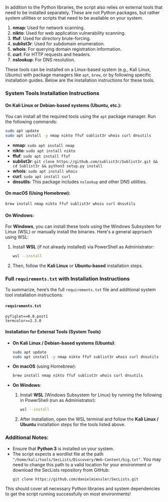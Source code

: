 In addition to the Python libraries, the script also relies on external tools that need to be installed separately. These are not Python packages, but rather system utilities or scripts that need to be available on your system.

1. **nmap**: Used for network scanning.
2. **nikto**: Used for web application vulnerability scanning.
3. **ffuf**: Used for directory brute-forcing.
4. **sublist3r**: Used for subdomain enumeration.
5. **whois**: For querying domain registration information.
6. **curl**: For HTTP requests and headers.
7. **nslookup**: For DNS resolution.

These tools can be installed on a Linux-based system (e.g., Kali Linux, Ubuntu) with package managers like `apt`, `brew`, or by following specific installation guides. Below are the installation instructions for these tools.

### System Tools Installation Instructions

#### On **Kali Linux** or **Debian-based** systems (Ubuntu, etc.):

You can install all the required tools using the `apt` package manager. Run the following commands:

```bash
sudo apt update
sudo apt install -y nmap nikto ffuf sublist3r whois curl dnsutils
```

- **nmap**: `sudo apt install nmap`
- **nikto**: `sudo apt install nikto`
- **ffuf**: `sudo apt install ffuf`
- **sublist3r**: `git clone https://github.com/sublist3r/Sublist3r.git && cd Sublist3r && python3 setup.py install`
- **whois**: `sudo apt install whois`
- **curl**: `sudo apt install curl`
- **dnsutils**: This package includes `nslookup` and other DNS utilities.

#### On **macOS** (Using Homebrew):

```bash
brew install nmap nikto ffuf sublist3r whois curl dnsutils
```

#### On **Windows**:

For **Windows**, you can install these tools using the Windows Subsystem for Linux (WSL) or manually install the binaries. Here's a general approach using WSL:

1. Install **WSL** (if not already installed) via PowerShell as Administrator:

   ```bash
   wsl --install
   ```

2. Then, follow the **Kali Linux** or **Ubuntu-based** installation steps.

### Full `requirements.txt` with Installation Instructions

To summarize, here’s the full `requirements.txt` file and additional system tool installation instructions:

#### `requirements.txt`

```
pyfiglet==0.8.post1
termcolor==2.3.0
```

#### Installation for External Tools (System Tools)

- **On Kali Linux / Debian-based systems (Ubuntu)**:
  ```bash
  sudo apt update
  sudo apt install -y nmap nikto ffuf sublist3r whois curl dnsutils
  ```

- **On macOS** (using Homebrew):
  ```bash
  brew install nmap nikto ffuf sublist3r whois curl dnsutils
  ```

- **On Windows**:
  1. Install **WSL** (Windows Subsystem for Linux) by running the following in PowerShell (run as Administrator):
     ```bash
     wsl --install
     ```
  2. After installation, open the WSL terminal and follow the **Kali Linux / Ubuntu** installation steps for the tools listed above.

### Additional Notes:

- Ensure that **Python 3** is installed on your system.
- The script expects a wordlist file at the path `"/home/kali/tools/SecLists/Discovery/Web-Content/big.txt"`. You may need to change this path to a valid location for your environment or download the SecLists repository from GitHub:
  ```bash
  git clone https://github.com/danielmiessler/SecLists.git
  ```

This should cover all necessary Python libraries and system dependencies to get the script running successfully on most environments!